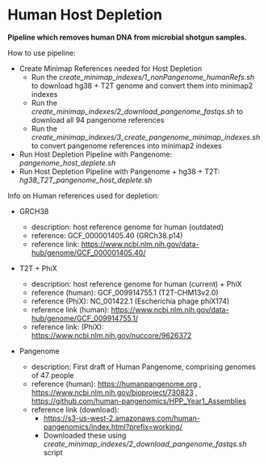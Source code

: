 # Human Host Depletion

**Pipeline which removes human DNA from microbial shotgun samples.**

How to use pipeline:
- Create Minimap References needed for Host Depletion  
	- Run the *create_minimap_indexes/1_nonPangenome_humanRefs.sh* to download hg38 + T2T genome and convert them into minimap2 indexes  
  	- Run the *create_minimap_indexes/2_download_pangenome_fastqs.sh* to download all 94 pangenome references  
  	- Run the *create_minimap_indexes/3_create_pangenome_minimap_indexes.sh* to convert pangenome references into minimap2 indexes  
- Run Host Depletion Pipeline with Pangenome: *pangenome_host_deplete.sh*  
- Run Host Depletion Pipeline with Pangenome + hg38 + T2T: *hg38_T2T_pangenome_host_deplete.sh*
  
  
Info on Human references used for depletion:

- GRCH38
	- description: host reference genome for human (outdated)
	- reference: GCF_000001405.40 (GRCh38.p14)
	- reference link: https://www.ncbi.nlm.nih.gov/data-hub/genome/GCF_000001405.40/

- T2T + PhiX
	- description: host reference genome for human (current) + PhiX
	- reference (human): GCF_009914755.1 (T2T-CHM13v2.0)
	- reference (PhiX): NC_001422.1 (Escherichia phage phiX174)
	- reference link (human): https://www.ncbi.nlm.nih.gov/data-hub/genome/GCF_009914755.1/
	- reference link: (PhiX): https://www.ncbi.nlm.nih.gov/nuccore/9626372

- Pangenome
	- description: First draft of Human Pangenome, comprising genomes of 47 people
	- reference (human): https://humanpangenome.org , https://www.ncbi.nlm.nih.gov/bioproject/730823 , https://github.com/human-pangenomics/HPP_Year1_Assemblies
	- reference link (download): 
		- https://s3-us-west-2.amazonaws.com/human-pangenomics/index.html?prefix=working/
		- Downloaded these using *create_minimap_indexes/2_download_pangenome_fastqs.sh* script
